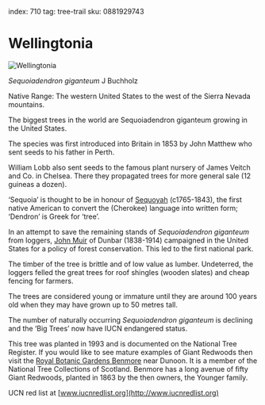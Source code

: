 index: 710
tag: tree-trail
sku: 0881929743

# Wellingtonia

![Wellingtonia](wellingtonia.jpg)

<p class="species-info"><em>Sequoiadendron giganteum</em>  J Buchholz</p>

Native Range: The western United States to the west of the Sierra Nevada mountains.

The biggest trees in the world are Sequoiadendron giganteum growing in the United States.

The species was first introduced into Britain in 1853 by John Matthew who sent seeds to his father in Perth.

William Lobb also sent seeds to the famous plant nursery of James Veitch and Co. in Chelsea. There they propagated
  trees for more general sale (12 guineas a dozen).

‘Sequoia’ is thought to be in honour of [Sequoyah](/wiki/Sequoyah) (c1765-1843), the first native American to convert the (Cherokee)
  language into written form; ‘Dendron’ is Greek for ‘tree’.

In an attempt to save the remaining stands of _Sequoiadendron giganteum_ from loggers, [John Muir](/wiki/John_Muir) of Dunbar (1838-1914)
  campaigned in the United States for a policy of forest conservation. This led to the first national park.

The timber of the tree is brittle and of low value as lumber. Undeterred, the loggers felled the great trees for
  roof shingles (wooden slates) and cheap fencing for farmers.

The trees are considered young or immature until they are around 100 years old when they may have grown up to 50 metres tall.

The number of naturally occurring _Sequoiadendron giganteum_ is declining and the ‘Big Trees’ now have IUCN endangered status.

This tree was planted in 1993 and is documented on the National Tree Register. If you would like to see mature examples
of Giant Redwoods then visit the [Royal Botanic Gardens Benmore](/wiki/Benmore_Botanic_Garden) near Dunoon. It is a member of the National Tree
Collections of Scotland. Benmore has a long avenue of fifty Giant Redwoods, planted in 1863 by the then owners,
the Younger family.

UCN red list at [www.iucnredlist.org](http://www.iucnredlist.org)